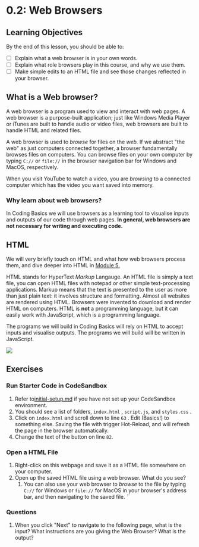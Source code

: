 # 0.2: Web Browsers

## Learning Objectives

By the end of this lesson, you should be able to:

- [ ] Explain what a web browser is in your own words.
- [ ] Explain what role browsers play in this course, and why we use them.
- [ ] Make simple edits to an HTML file and see those changes reflected in your browser.

## What is a Web browser?

A web browser is a program used to view and interact with web pages. A web browser is a purpose-built application; just like Windows Media Player or iTunes are built to handle audio or video files, web browsers are built to handle HTML and related files.

A web browser is used to _browse_ for files on the _web._ If we abstract "the web" as just computers connected together, a browser fundamentally browses files on computers. You can browse files on your own computer by typing `C://` or `file://` in the browser navigation bar for Windows and MacOS, respectively.

When you visit YouTube to watch a video, you are _browsing_ to a connected computer which has the video you want saved into memory.

### Why learn about web browsers?

In Coding Basics we will use browsers as a learning tool to visualise inputs and outputs of our code through web pages. **In general, web browsers are not necessary for writing and executing code.**&#x20;

## HTML

We will very briefly touch on HTML and what how web browsers process them, and dive deeper into HTML in [Module 5.](../5-html-and-css/5.1-html.md)

HTML stands for HyperText _Markup_ Langauge. An HTML file is simply a text file, you can open HTML files with notepad or other simple text-processing applications. Markup means that the text is presented to the user as more than just plain text: it involves structure and formatting. Almost all websites are rendered using HTML. Browsers were invented to download and render HTML on computers. HTML is **not** a programming language, but it can easily work with JavaScript, which is a programming language.

The programs we will build in Coding Basics will rely on HTML to accept inputs and visualise outputs. The programs we will build will be written in JavaScript.

![](https://internetingishard.netlify.app/html-markup-0761f7.562e8e23.png)

## Exercises

### Run Starter Code in CodeSandbox

1. Refer to[initial-setup.md](../../logistics/learning-environment/initial-setup.md "mention") if you have not set up your CodeSandbox environment.
2. You should see a list of folders, `index.html` , `script.js`, and `styles.css` .
3. Click on `index.html` and scroll down to line `63` . Edit (Basics!) to something else. Saving the file with trigger Hot-Reload, and will refresh the page in the browser automatically.
4. Change the text of the button on line `82`.

### Open a HTML File

1. Right-click on this webpage and save it as a HTML file somewhere on your computer.
2. Open up the saved HTML file using a web browser. What do you see?
   1. You can also use your web browser to _browse_ to the file by typing `C://` for Windows or `file://` for MacOS in your browser's address bar, and then navigating to the saved file. ``&#x20;

### Questions

1. When you click "Next" to navigate to the following page, what is the input? What instructions are you giving the Web Browser? What is the output?
